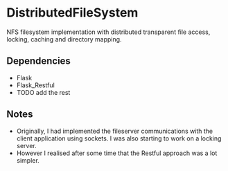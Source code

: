 # DistributedFileSystem
NFS filesystem implementation with distributed transparent file access, locking, caching and directory mapping.

## Dependencies
* Flask
* Flask_Restful
* TODO add the rest

## Notes
* Originally, I had implemented the fileserver communications with the client application using sockets. I was also starting to work on a locking server.
* However I realised after some time that the Restful approach was a lot simpler.
